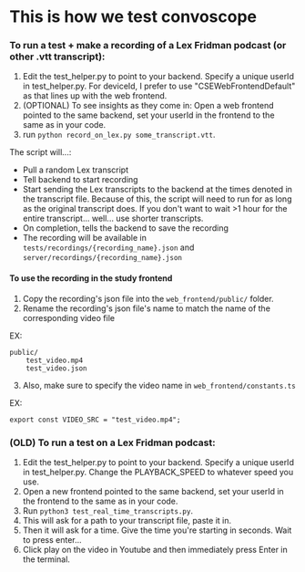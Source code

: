 # This is how we test convoscope

### To run a test + make a recording of a Lex Fridman podcast (or other .vtt transcript):

1. Edit the test_helper.py to point to your backend. Specify a unique userId in test_helper.py. For deviceId, I prefer to use "CSEWebFrontendDefault" as that lines up with the web frontend.
2. (OPTIONAL) To see insights as they come in: Open a web frontend pointed to the same backend, set your userId in the frontend to the same as in your code.
3. run `python record_on_lex.py some_transcript.vtt`.

The script will...:
* Pull a random Lex transcript
* Tell backend to start recording
* Start sending the Lex transcripts to the backend at the times denoted in the transcript file. Because of this, the script will need to run for as long as the original transcript does. If you don't want to wait >1 hour for the entire transcript... well... use shorter transcripts.
* On completion, tells the backend to save the recording
* The recording will be available in `tests/recordings/{recording_name}.json` and `server/recordings/{recording_name}.json`

#### To use the recording in the study frontend ####

1. Copy the recording's json file into the `web_frontend/public/` folder.
2. Rename the recording's json file's name to match the name of the corresponding video file 

EX:

```
public/
    test_video.mp4
    test_video.json
```

3. Also, make sure to specify the video name in `web_frontend/constants.ts`

EX:

```
export const VIDEO_SRC = "test_video.mp4";
```

### (OLD) To run a test on a Lex Fridman podcast:

1. Edit the test_helper.py to point to your backend. Specify a unique userId in test_helper.py. Change the PLAYBACK_SPEED to whatever speed you use.
2. Open a new frontend pointed to the same backend, set your userId in the frontend to the same as in your code.
3. Run `python3 test_real_time_transcripts.py`.
4. This will ask for a path to your transcript file, paste it in.
5. Then it will ask for a time. Give the time you're starting in seconds. Wait to press enter...
6. Click play on the video in Youtube and then immediately press Enter in the terminal.
